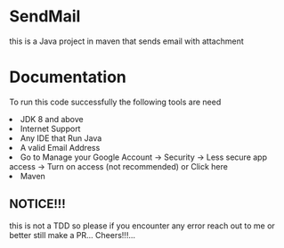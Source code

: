 # SendMail
this is a Java project in maven that sends email with attachment 

# Documentation

To run this code successfully the following tools are need

<li>JDK 8 and above</li>
<li>Internet Support</li>
<li>Any IDE that Run Java</li>
<li>A valid Email Address</li>
<li>Go to Manage your Google Account -> Security -> Less secure app access -> Turn on access (not recommended) or <link href="https://www.google.com/settings/security/lesssecureapps"> Click here</li>
<li>Maven</li>


## NOTICE!!!
this is not a TDD so please if you encounter any error reach out to me or better still make a PR...
            Cheers!!!...
